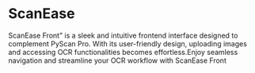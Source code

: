 # ScanEase
ScanEase Front" is a sleek and intuitive frontend interface designed to complement PyScan Pro. With its user-friendly design, uploading images and accessing OCR functionalities becomes effortless.Enjoy seamless navigation and streamline your OCR workflow with ScanEase Front
